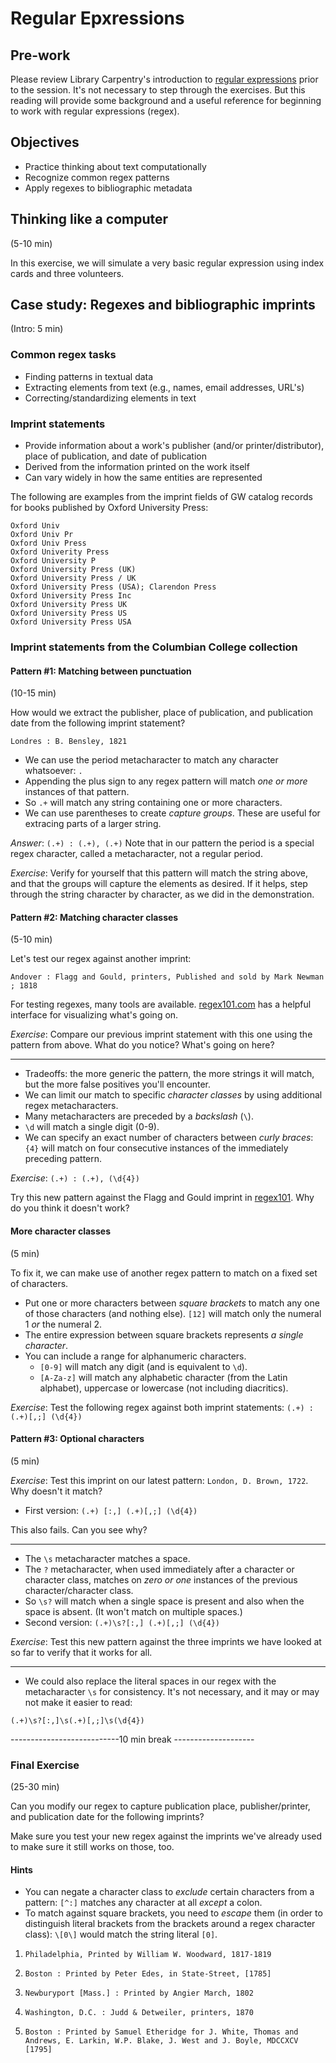 # Regular Epxressions

## Pre-work

Please review Library Carpentry's introduction to [regular expressions](https://librarycarpentry.org/lc-data-intro/01-regular-expressions/index.html) prior to the session. It's not necessary to step through the exercises. But this reading will provide some background and a useful reference for beginning to work with regular expressions (regex).

## Objectives

   - Practice thinking about text computationally
   - Recognize common regex patterns
   - Apply regexes to bibliographic metadata

## Thinking like a computer
(5-10 min)

In this exercise, we will simulate a very basic regular expression using index cards and three volunteers. 

## Case study: Regexes and bibliographic imprints
(Intro: 5 min)

### Common regex tasks

  - Finding patterns in textual data
  - Extracting elements from text (e.g., names, email addresses, URL's)
  - Correcting/standardizing elements in text

### Imprint statements

  - Provide information about a work's publisher (and/or printer/distributor), place of publication, and date of publication 
  - Derived from the information printed on the work itself
  - Can vary widely in how the same entities are represented 

The following are examples from the imprint fields of GW catalog records for books published by Oxford University Press:
```
Oxford Univ
Oxford Univ Pr
Oxford Univ Press
Oxford Univerity Press
Oxford University P
Oxford University Press (UK)
Oxford University Press / UK
Oxford University Press (USA); Clarendon Press
Oxford University Press Inc
Oxford University Press UK
Oxford University Press US
Oxford University Press USA
```

### Imprint statements from the Columbian College collection

#### Pattern #1: Matching between punctuation 
(10-15 min)

How would we extract the publisher, place of publication, and publication date from the following imprint statement?

`Londres : B. Bensley, 1821`

  - We can use the period metacharacter to match any character whatsoever: `.`
  - Appending the plus sign to any regex pattern will match *one or more* instances of that pattern.
  - So `.+` will match any string containing one or more characters.
  - We can use parentheses to create _capture groups_. These are useful for extracing parts of a larger string.

_Answer_: `(.+) : (.+), (.+)`
Note that in our pattern the period is a special regex character, called a metacharacter, not a regular period.  

_Exercise_: Verify for yourself that this pattern will match the string above, and that the groups will capture the elements as desired. If it helps, step through the string character by character, as we did in the demonstration.

#### Pattern #2: Matching character classes
(5-10 min)

Let's test our regex against another imprint:

`Andover : Flagg and Gould, printers, Published and sold by Mark Newman ; 1818`

For testing regexes, many tools are available. [regex101.com](https://regex101.com/) has a helpful interface for visualizing what's going on. 

_Exercise_: Compare our previous imprint statement with this one using the pattern from above. What do you notice? What's going on here?


------------------------------------------------------

  - Tradeoffs: the more generic the pattern, the more strings it will match, but the more false positives you'll encounter. 
  - We can limit our match to specific _character classes_ by using additional regex metacharacters. 
  - Many metacharacters are preceded by a _backslash_ (`\`).
  - `\d` will match a single digit (0-9).
  - We can specify an exact number of characters between *curly braces*: `{4}` will match on four consecutive instances of the immediately preceding pattern.


_Exercise_: 
`(.+) : (.+), (\d{4})`

Try this new pattern against the Flagg and Gould imprint in [regex101](https://regex101.com). Why do you think it doesn't work? 


#### More character classes
(5 min)

To fix it, we can make use of another regex pattern to match on a fixed set of characters.

  - Put one or more characters between *square brackets* to match any one of those characters (and nothing else). `[12]` will match only the numeral 1 *or* the numeral 2. 
  - The entire expression between square brackets represents *a single character*. 
  - You can include a range for alphanumeric characters. 
    - `[0-9]` will match any digit (and is equivalent to `\d`). 
    - `[A-Za-z]` will match any alphabetic character (from the Latin alphabet), uppercase or lowercase (not including diacritics).

_Exercise_: Test the following regex against both imprint statements: `(.+) : (.+)[,;] (\d{4})`

#### Pattern #3: Optional characters
(5 min)

_Exercise_: Test this imprint on our latest pattern: `London, D. Brown, 1722`. Why doesn't it match?


  - First version: `(.+) [:,] (.+)[,;] (\d{4})`

This also fails. Can you see why?

-------------------------------------------------

  - The `\s` metacharacter matches a space.
  - The `?` metacharacter, when used immediately after a character or character class, matches on _zero or one_ instances of the previous character/character class. 
  - So `\s?` will match when a single space is present and also when the space is absent. (It won't match on multiple spaces.)
  - Second version: `(.+)\s?[:,] (.+)[,;] (\d{4})`

_Exercise_: Test this new pattern against the three imprints we have looked at so far to verify that it works for all.

----------------------------------------------------

  - We could also replace the literal spaces in our regex with the metacharacter `\s` for consistency. It's not necessary, and it may or may not make it easier to read:

  `(.+)\s?[:,]\s(.+)[,;]\s(\d{4})`

---------------------------10 min break --------------------

### Final Exercise
(25-30 min)

Can you modify our regex to capture publication place, publisher/printer, and publication date for the following imprints?

Make sure you test your new regex against the imprints we've already used to make sure it still works on those, too.

#### Hints

  - You can negate a character class to *exclude* certain characters from a pattern: `[^:]` matches any character at all *except* a colon.
  - To match against square brackets, you need to *escape* them (in order to distinguish literal brackets from the brackets around a regex character class): `\[0\]` would match the string literal `[0]`.

1. `Philadelphia, Printed by William W. Woodward, 1817-1819`

2. `Boston : Printed by Peter Edes, in State-Street, [1785]`

3. `Newburyport [Mass.] : Printed by Angier March, 1802`

4. `Washington, D.C. : Judd & Detweiler, printers, 1870`

5. `Boston : Printed by Samuel Etheridge for J. White, Thomas and Andrews, E. Larkin, W.P. Blake, J. West and J. Boyle, MDCCXCV [1795]`

